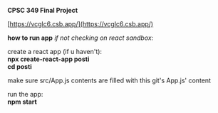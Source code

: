 **CPSC 349 Final Project**

[https://vcglc6.csb.app/](https://vcglc6.csb.app/)

**how to run app**
*if not checking on react sandbox:*

create a react app (if u haven't):<br>
**npx create-react-app posti**<br>
**cd posti**

make sure src/App.js contents are filled with this git's App.js' content

run the app:<br>
**npm start**

